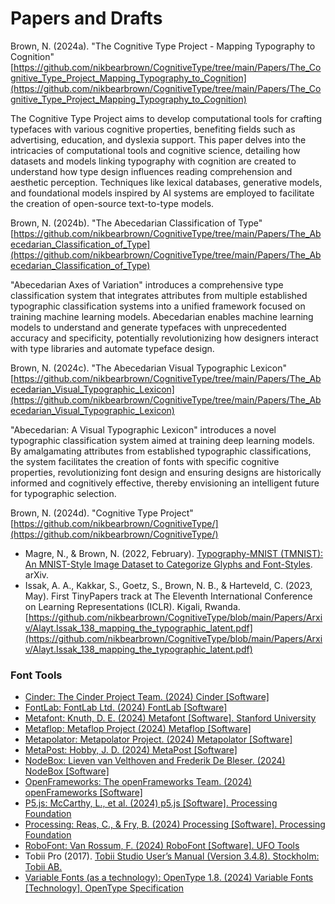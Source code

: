 # Papers and Drafts

Brown, N. (2024a). "The Cognitive Type Project - Mapping Typography to Cognition" [https://github.com/nikbearbrown/CognitiveType/tree/main/Papers/The_Cognitive_Type_Project_Mapping_Typography_to_Cognition](https://github.com/nikbearbrown/CognitiveType/tree/main/Papers/The_Cognitive_Type_Project_Mapping_Typography_to_Cognition)

The Cognitive Type Project aims to develop computational tools for crafting typefaces with various cognitive properties, benefiting fields such as advertising, education, and dyslexia support. This paper delves into the intricacies of computational tools and cognitive science, detailing how datasets and models linking typography with cognition are created to understand how type design influences reading comprehension and aesthetic perception. Techniques like lexical databases, generative models, and foundational models inspired by AI systems are employed to facilitate the creation of open-source text-to-type models.

Brown, N. (2024b). "The Abecedarian Classification of Type" [https://github.com/nikbearbrown/CognitiveType/tree/main/Papers/The_Abecedarian_Classification_of_Type](https://github.com/nikbearbrown/CognitiveType/tree/main/Papers/The_Abecedarian_Classification_of_Type)   

"Abecedarian Axes of Variation" introduces a comprehensive type classification system that integrates attributes from multiple established typographic classification systems into a unified framework focused on training machine learning models. Abecedarian enables machine learning models to understand and generate typefaces with unprecedented accuracy and specificity, potentially revolutionizing how designers interact with type libraries and automate typeface design. 

Brown, N. (2024c). "The Abecedarian Visual Typographic Lexicon" [https://github.com/nikbearbrown/CognitiveType/tree/main/Papers/The_Abecedarian_Visual_Typographic_Lexicon](https://github.com/nikbearbrown/CognitiveType/tree/main/Papers/The_Abecedarian_Visual_Typographic_Lexicon)   

"Abecedarian: A Visual Typographic Lexicon" introduces a novel typographic classification system aimed at training deep learning models. By amalgamating attributes from established typographic classifications, the system facilitates the creation of fonts with specific cognitive properties, revolutionizing font design and ensuring designs are historically informed and cognitively effective, thereby envisioning an intelligent future for typographic selection.

Brown, N. (2024d). "Cognitive Type Project" [https://github.com/nikbearbrown/CognitiveType/](https://github.com/nikbearbrown/CognitiveType/)   

- Magre, N., & Brown, N. (2022, February). [Typography-MNIST (TMNIST): An MNIST-Style Image Dataset to Categorize Glyphs and Font-Styles](http://arxiv.org/abs/2202.08112). arXiv.
- Issak, A. A., Kakkar, S., Goetz, S., Brown, N. B., & Harteveld, C. (2023, May). First TinyPapers track at The Eleventh International Conference on Learning Representations (ICLR). Kigali, Rwanda. [https://github.com/nikbearbrown/CognitiveType/blob/main/Papers/Arxiv/Alayt.Issak_138_mapping_the_typographic_latent.pdf](https://github.com/nikbearbrown/CognitiveType/blob/main/Papers/Arxiv/Alayt.Issak_138_mapping_the_typographic_latent.pdf)  

### Font Tools

- [Cinder: The Cinder Project Team. (2024) Cinder [Software]](https://libcinder.org/)
- [FontLab: FontLab Ltd. (2024) FontLab [Software]](https://www.fontlab.com/)
- [Metafont: Knuth, D. E. (2024) Metafont [Software]. Stanford University](https://ctan.org/pkg/metafont?lang=en)
- [Metaflop: Metaflop Project (2024) Metaflop [Software]](http://www.metaflop.com/)
- [Metapolator: Metapolator Project. (2024) Metapolator [Software]](http://metapolator.com/)
- [MetaPost: Hobby, J. D. (2024) MetaPost [Software]](https://tug.org/metapost.html)
- [NodeBox: Lieven van Velthoven and Frederik De Bleser. (2024) NodeBox [Software]](https://www.nodebox.net/)
- [OpenFrameworks: The openFrameworks Team. (2024) openFrameworks [Software]](https://openframeworks.cc/)
- [P5.js: McCarthy, L., et al. (2024) p5.js [Software]. Processing Foundation](https://p5js.org/)
- [Processing: Reas, C., & Fry, B. (2024) Processing [Software]. Processing Foundation](https://processing.org/)
- [RoboFont: Van Rossum, F. (2024) RoboFont [Software]. UFO Tools](https://robofont.com/)
- Tobii Pro (2017). [Tobii Studio User’s Manual (Version 3.4.8). Stockholm: Tobii AB.](https://www.tobiipro.com/)
- [Variable Fonts (as a technology): OpenType 1.8. (2024) Variable Fonts [Technology]. OpenType Specification](https://learn.microsoft.com/en-us/typography/opentype/otspec180/)

